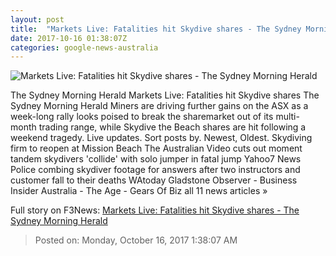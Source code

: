 ```yaml
---
layout: post
title:  "Markets Live: Fatalities hit Skydive shares - The Sydney Morning Herald"
date: 2017-10-16 01:38:07Z
categories: google-news-australia
---
```


![Markets Live: Fatalities hit Skydive shares - The Sydney Morning Herald](http://www.smh.com.au/content/dam/images/g/y/2/t/v/p/image.related.thumbnail.320x214.gz1hoe.png/1508120044114.jpg)

The Sydney Morning Herald Markets Live: Fatalities hit Skydive shares The Sydney Morning Herald Miners are driving further gains on the ASX as a week-long rally looks poised to break the sharemarket out of its multi-month trading range, while Skydive the Beach shares are hit following a weekend tragedy. Live updates. Sort posts by. Newest, Oldest. Skydiving firm to reopen at Mission Beach The Australian Video cuts out moment tandem skydivers 'collide' with solo jumper in fatal jump Yahoo7 News Police combing skydiver footage for answers after two instructors and customer fall to their deaths WAtoday Gladstone Observer - Business Insider Australia - The Age - Gears Of Biz all 11 news articles »


Full story on F3News: [Markets Live: Fatalities hit Skydive shares - The Sydney Morning Herald](http://www.f3nws.com/n/QxUEMC)

> Posted on: Monday, October 16, 2017 1:38:07 AM
